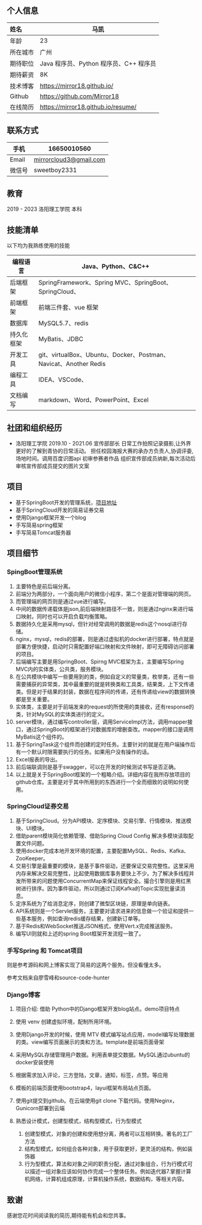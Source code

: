 ## 个人信息

| 姓名     | 马凯                                   |
| :------- | -------------------------------------- |
| 年龄     | 23                                     |
| 所在城市 | 广州                                   |
| 期待职位 | Java 程序员、Python 程序员、C++ 程序员 |
| 期待薪资 | 8K                                     |
| 技术博客 | https://mirror18.github.io/            |
| Github   | https://github.com/Mirror18            |
| 在线简历 | https://mirror18.github.io/resume/     |

## 联系方式

| 手机   | 16650010560            |
| ------ | ---------------------- |
| Email  | mirrorcloud3@gmail.com |
| 微信号 | sweetboy2331           |



## 教育

2019 - 2023 	洛阳理工学院	本科

## 技能清单

以下均为我熟练使用的技能

| 编程语言   | Java、Python、C&C++                                          |
| ---------- | ------------------------------------------------------------ |
| 后端框架   | SpringFramework、Spring MVC、SpringBoot、SpringCloud、       |
| 前端框架   | 前端三件套、vue 框架                                         |
| 数据库     | MySQL5.7、redis                                              |
| 持久化框架 | MyBatis、JDBC                                                |
| 开发工具   | git、virtualBox、Ubuntu、Docker、Postman、Navicat、Another Redis |
| 编程工具   | IDEA、VSCode、                                               |
| 文档编写   | markdown、Word、PowerPoint、Excel                            |


## 社团和组织经历

* 洛阳理工学院
  2019.10 - 2021.06
  宣传部部长
  日常工作拍照记录摄影,让外界更好的了解到青协的日常活动。
  担任校园海报大赛的承办方负责人,协调评委,场地时间。调用百度识图api 初审参赛者作品
  组织宣传部成员纳新,每次活动后审核宣传部成员提交的图片文案

## 项目

* 基于SpringBoot开发的管理系统，[项目地址](https://github.com/Mirror18/Java_leaning/tree/main/sky_take_out)
* 基于SpringCloud开发的简易证券交易
* 使用Django框架开发一个blog
* 手写简易spring框架
* 手写简易Tomcat服务器

## 项目细节

### SpingBoot管理系统

1. 主要特色是前后端分离。
2. 前端分为两部分，一个面向用户的微信小程序，第二个是面对管理端的网页。
3. 而管理端的网页则是通过vue进行编写。
4. 中间的数据传递载体是json,前后端映射路径不一致，则是通过nginx来进行端口映射。同时也可以开启负载均衡策略。
5. 数据持久化是采用mysql，但针对经常调用的数据是redis这个nosql进行存储。
6. nginx，mysql，redis的部署，则是通过虚拟机的docker进行部署，特点就是部署方便快捷，启动时只需配置好端口映射和文件映射，即可无障碍访问部署的项目。
7. 后端编写主要是用SpringBoot、Spirng MVC框架为主，主要编写Spring MVC内的实体类，公共类，服务模块。
8. 在公共模块中编写一些要用到的类，例如自定义的常量类，枚举类，还有一些需要捕获的异常类，其中最重要的就是转换类和工具类，结果类，上下文传递类。但是对于结果的封装，数据在程序间的传递，还有传递给view的数据转换都是至关重要。
9. 实体类，主要是对于前端发来的request的所使用的类接收，还有response的类，针对MySQL的实体类进行的定义。
10. server模块，通过编写controller层，调用ServiceImpl方法，调用mapper接口，通过SpringBoot的框架进行对数据库的增删查改。mapper的接口是调用MyBatis这个组件的。
11. 基于SpringTask这个组件而创建的定时任务。主要针对的就是在用户端操作后有一个默认时限需要执行的任务。如果用户没有操作的话。
12. Excel报表的导出。
13. 前后端联调则是基于swagger，可以在开发的时候测试书写是否正确。
14. 以上就是关于SpringBoot框架的一个粗略介绍。详细内容在我所存放项目的github仓库。主要是对于其中所用到的东西进行一个全而细致的说明如何使用。

### SpringCloud证券交易

1. 基于SpringCloud。分为API模块、定序模块、交易引擎、行情模块、推送模块、UI模块。
2. 借助parent模块简化依赖管理、借助Spring Cloud Config 解决多模块读取配置文件问题。
3. 使用docker完成本地开发环境的配置，主要配置MySQL、Redis、Kafka、ZooKeeper。
4. 交易引擎是最重要的模块，是基于事件驱动，还要保证交易完整性。这里采用内存来解决交易完整性，比起使用数据库事务要快上不少。为了解决多线程并发所带来的问题使用ConcurrentMap来保证线程安全。撮合引擎则是用红黑树进行排序。因为事件驱动，所以则通过订阅Kafka的Topic实现批量读消息。
5. 定序系统为了给消息定序，则创建了微型区块链，原理是单向链表。
6. API系统则是一个Servlet服务，主要要对请求进来的信息做一个验证和提供一些基本服务，例如查询redis缓存结果，创建新订单等。
7. 基于Redis和WebSocket推送JSON格式，使用Vert.x完成推送服务。
8. 编写UI则就和上述的spring Boot框架开发流程一致了。

### 手写Spring 和 Tomcat项目

则是参考源码和网上博客实现了简易的这两个服务。但没看懂太多。

参考文档来自廖雪峰和source-code-hunter

### Django博客

1. 项目介绍: 借助 Python中的Django框架开发blog站点。demo项目特点

2. 使用 venv 创建虚拟环境，配制所用环境。

3. 使用Django开发的时候，使用 MTV 模式编写站点应用，model编写处理数据的类。view编写页面展示的类和方法。template是前端页面骨架

4. 采用MySQL存储管理用户数据。利用表单提交数据。MySQL通过ubuntu的docker安装使用

5. 根据需求加入评论，三方登陆，文章，通知，标签，点赞。等应用

6. 模板的前端页面使用bootstrap4，layui框架布局站点页面。

7. 使用git提交到github。在云端使用git clone 下载代码。使用Neginx，Gunicorn部署到云端

1. 熟悉设计模式，创建型模式，结构型模式，行为型模式

   1. 创建型模式，对象的创建和使用想分离，两者可以互相转换。著名的工厂方法
   2. 结构型模式，如何组合各种对象，用于获取更好，更灵活的结构，例如装饰器
   3. 行为型模式，算法和对象之间的职责分配，通过对象组合，行为行模式可以描述一组对象应该如何协作完成一个整体任务。例如迭代器7.掌握计算机网络，计算机组成原理，计算机操作系统，数据结构，等相关内容。

## 致谢

感谢您花时间阅读我的简历,期待能有机会和您共事。